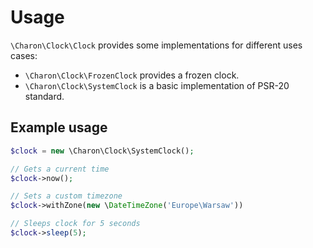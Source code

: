 # Usage

```\Charon\Clock\Clock``` provides some implementations for different uses cases:
- ```\Charon\Clock\FrozenClock``` provides a frozen clock.
- ```\Charon\Clock\SystemClock``` is a basic implementation of PSR-20 standard.

## Example usage

```php
$clock = new \Charon\Clock\SystemClock();

// Gets a current time
$clock->now();

// Sets a custom timezone
$clock->withZone(new \DateTimeZone('Europe\Warsaw'))

// Sleeps clock for 5 seconds
$clock->sleep(5);
```
